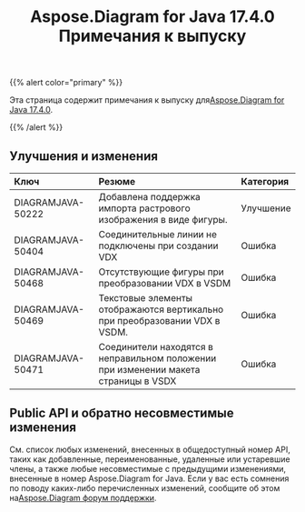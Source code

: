 ﻿---
title: Aspose.Diagram for Java 17.4.0 Примечания к выпуску
type: docs
weight: 90
url: /ru/java/aspose-diagram-for-java-17-4-0-release-notes/
---
{{% alert color="primary" %}} 

 Эта страница содержит примечания к выпуску для[Aspose.Diagram for Java 17.4.0](https://docs.aspose.com/diagram/java/aspose-diagram-for-java-17-4-0-release-notes/).

{{% /alert %}} 
## **Улучшения и изменения**

|**Ключ**|**Резюме**|**Категория**|
|:- |:- |:- |
|DIAGRAMJAVA-50222|Добавлена поддержка импорта растрового изображения в виде фигуры.|Улучшение|
|DIAGRAMJAVA-50404 |Соединительные линии не подключены при создании VDX|Ошибка|
|DIAGRAMJAVA-50468|Отсутствующие фигуры при преобразовании VDX в VSDM|Ошибка|
|DIAGRAMJAVA-50469|Текстовые элементы отображаются вертикально при преобразовании VDX в VSDM.|Ошибка|
|DIAGRAMJAVA-50471|Соединители находятся в неправильном положении при изменении макета страницы в VSDX|Ошибка|
## **Public API и обратно несовместимые изменения**
См. список любых изменений, внесенных в общедоступный номер API, таких как добавленные, переименованные, удаленные или устаревшие члены, а также любые несовместимые с предыдущими изменениями, внесенные в номер Aspose.Diagram for Java. Если у вас есть сомнения по поводу каких-либо перечисленных изменений, сообщите об этом на[Aspose.Diagram форум поддержки](https://forum.aspose.com/c/diagram/17).
